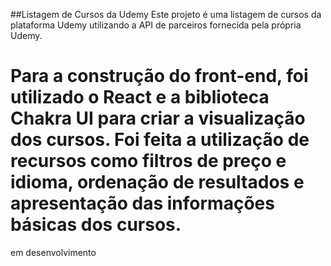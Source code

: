 ##Listagem de Cursos da Udemy
Este projeto é uma listagem de cursos da plataforma Udemy utilizando a API de parceiros fornecida pela própria Udemy.

# Para a construção do front-end, foi utilizado o React e a biblioteca Chakra UI para criar a visualização dos cursos. Foi feita a utilização de recursos como filtros de preço e idioma, ordenação de resultados e apresentação das informações básicas dos cursos.

em desenvolvimento

